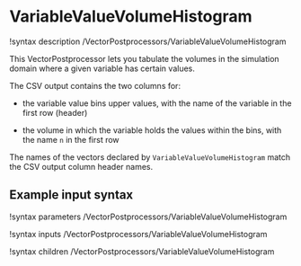 # VariableValueVolumeHistogram

!syntax description /VectorPostprocessors/VariableValueVolumeHistogram

This VectorPostprocessor lets you tabulate the volumes in the simulation domain where a given variable has certain values.

The CSV output contains the two columns for:

- the variable value bins upper values, with the name of the variable in the first row (header)

- the volume in which the variable holds the values within the bins, with the name `n` in the first row

The names of the vectors declared by `VariableValueVolumeHistogram` match the CSV output column header names.

## Example input syntax

!syntax parameters /VectorPostprocessors/VariableValueVolumeHistogram

!syntax inputs /VectorPostprocessors/VariableValueVolumeHistogram

!syntax children /VectorPostprocessors/VariableValueVolumeHistogram
